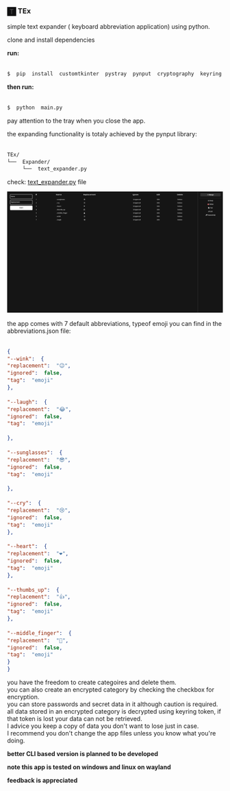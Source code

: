 ### <img alt="Icon" width="21" style="vertical-align: middle;" src="https://raw.githubusercontent.com/gravadox/TEx/refs/heads/main/icon.png"> TEx

simple text expander ( keyboard abbreviation application) using python.

clone and install dependencies </br>

**run:**

```bash

$  pip  install  customtkinter  pystray  pynput  cryptography  keyring  psutil  notify-py

```

  

**then run:**

```bash

$  python  main.py

```

  

pay attention to the tray when you close the app.

  

the expanding functionality is totaly achieved by the pynput library:

```bash

TEx/
└──  Expander/
     └──  text_expander.py

```
check: [text_expander.py](https://github.com/gravadox/TEx/blob/main/Expander/Text_expander.py) file

<img src="https://github.com/gravadox/TEx/blob/main/screenshots/image.png?raw=true">

the app comes with 7 default abbreviations, typeof emoji you can find in the abbreviations.json file:

```json

{
"--wink":  {
"replacement":  "😉",
"ignored":  false,
"tag":  "emoji"
},

"--laugh":  {
"replacement":  "😂",
"ignored":  false,
"tag":  "emoji"

},

"--sunglasses":  {
"replacement":  "😎",
"ignored":  false,
"tag":  "emoji"

},

"--cry":  {
"replacement":  "😢",
"ignored":  false,
"tag":  "emoji"
},

"--heart":  {
"replacement":  "❤️",
"ignored":  false,
"tag":  "emoji"
},

"--thumbs_up":  {
"replacement":  "👍",
"ignored":  false,
"tag":  "emoji"
},

"--middle_finger":  {
"replacement":  "🖕",
"ignored":  false,
"tag":  "emoji"
}
}

```

you have the freedom to create categoires and delete them.<br>
you can also create an encrypted category by checking the checkbox for encryption.<br>
you can store passwords and secret data in it although caution is required.<br>
all data stored in an encrypted category is decrypted using keyring token, if that token is lost your data can not be retrieved.<br>
I advice you keep a copy of data you don't want to lose just in case.<br>
I recommend you don't change the app files unless you know what you're doing.

**better CLI based version is planned to be developed**

**note this app is tested on windows and linux on wayland**

**feedback is appreciated**
